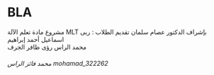 # BLA
مشروع مادة تعلم الآلة MLT 
بإشراف الدكتور عصام سلمان
تقديم الطلاب :
  ربى اسماعيل
  أحمد إبراهيم   
  محمد الراس 
  رؤى ظافر الجرف
  ###### محمد فائز الراس mohamad_322262
  




